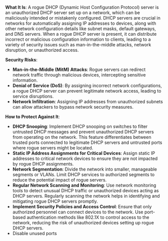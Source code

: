 **What It Is**: A rogue DHCP (Dynamic Host Configuration Protocol) server is an unauthorized DHCP server set up on a network, which can be maliciously intended or mistakenly configured. DHCP servers are crucial in networks for automatically assigning IP addresses to devices, along with other network configuration details like subnet masks, default gateways, and DNS servers. When a rogue DHCP server is present, it can distribute incorrect or malicious configuration information to clients, leading to a variety of security issues such as man-in-the-middle attacks, network disruption, or unauthorized access.

**Security Risks**:

- **Man-in-the-Middle (MitM) Attacks**: Rogue servers can redirect network traffic through malicious devices, intercepting sensitive information.
- **Denial of Service (DoS)**: By assigning incorrect network configurations, a rogue DHCP server can prevent legitimate network access, leading to service disruptions.
- **Network Infiltration**: Assigning IP addresses from unauthorized subnets can allow attackers to bypass network security measures.

**How to Protect Against It**:

- **DHCP Snooping**: Implement DHCP snooping on switches to filter untrusted DHCP messages and prevent unauthorized DHCP servers from operating on the network. This feature differentiates between trusted ports connected to legitimate DHCP servers and untrusted ports where rogue servers might be located.
- **Static IP Address Assignments for Critical Devices**: Assign static IP addresses to critical network devices to ensure they are not impacted by rogue DHCP assignments.
- **Network Segmentation**: Divide the network into smaller, manageable segments or VLANs. Limit DHCP services to authorized segments to reduce the potential impact of rogue servers.
- **Regular Network Scanning and Monitoring**: Use network monitoring tools to detect unusual DHCP traffic or unauthorized devices acting as DHCP servers. Regularly scanning the network helps in identifying and mitigating rogue DHCP servers promptly.
- **Implement Security Policies and Access Control**: Ensure that only authorized personnel can connect devices to the network. Use port-based authentication methods like 802.1X to control access to the network, reducing the risk of unauthorized devices setting up rogue DHCP servers.
- Disable unused ports